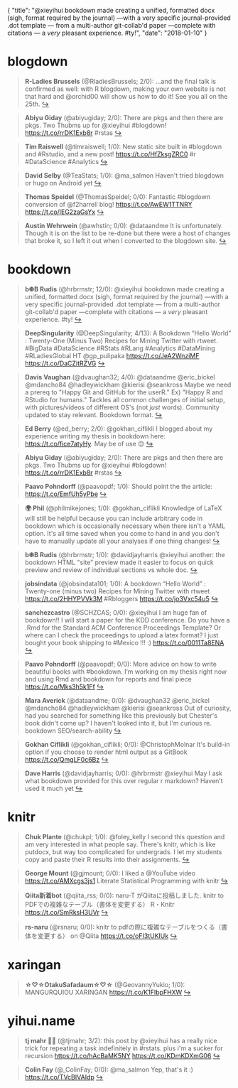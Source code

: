 {
  "title": "@xieyihui bookdown made creating a unified, formatted docx (sigh, format required by the journal) —with a very specific journal-provided .dot template — from a multi-author git-collab'd paper —complete with citations — a _very_ pleasant experience. #ty!",
  "date": "2018-01-10"
}

# blogdown

> **R-Ladies Brussels** (@RladiesBrussels; 2/0): ...and the final talk is confirmed as well: with R blogdown, making your own website is not that hard and @orchid00 will show us how to do it! See you all on the 25th.  [&#8618;](https://twitter.com/xieyihui/status/950834761920020480)

<!-- -->


> **Abiyu Giday** (@abiyugiday; 2/0): There are pkgs and then there are pkgs. Two Thubms up for @xieyihui  #blogdown! https://t.co/rrDK1Exb8r  #rstas  [&#8618;](https://twitter.com/xieyihui/status/950780496656719873)

<!-- -->


> **Tim Raiswell** (@timraiswell; 1/0): New static site built in #blogdown and #Rstudio, and a new post! https://t.co/HfZksgZRC0 #r #DataScience #Analytics  [&#8618;](https://twitter.com/xieyihui/status/950746138826637313)

<!-- -->


> **David Selby** (@TeaStats; 1/0): @ma_salmon Haven't tried blogdown or hugo on Android yet  [&#8618;](https://twitter.com/xieyihui/status/950699292242726912)

<!-- -->


> **Thomas Speidel** (@ThomasSpeidel; 0/0): Fantastic #blogdown conversion of @f2harrell blog!
https://t.co/AwEW1TTNRY https://t.co/lEG2zaGsYx  [&#8618;](https://twitter.com/xieyihui/status/950848148271898626)

<!-- -->


> **Austin Wehrwein** (@awhstin; 0/0): @dataandme It is unfortunately. Though it is on the list to be re-done but there were a host of changes that broke it, so I left it out when I converted to the blogdown site.  [&#8618;](https://twitter.com/xieyihui/status/950736265951006722)

<!-- -->


# bookdown

> **b❆B Rudis** (@hrbrmstr; 12/0): @xieyihui bookdown made creating a unified, formatted docx (sigh, format required by the journal) —with a very specific journal-provided .dot template — from a multi-author git-collab'd paper —complete with citations — a _very_ pleasant experience. #ty!  [&#8618;](https://twitter.com/xieyihui/status/950710035973320704)

<!-- -->


> **DeepSingularity** (@DeepSingularity; 4/13): A Bookdown “Hello World” : Twenty-One (Minus Two) Recipes for Mining Twitter with rtweet. #BigData #DataScience #RStats #RLang #Analytics #DataMining #RLadiesGlobal HT @gp_pulipaka
https://t.co/JeA2WnziMF https://t.co/DaCZitRZVG  [&#8618;](https://twitter.com/xieyihui/status/950586846572138497)

<!-- -->


> **Davis Vaughan** (@dvaughan32; 4/0): @dataandme @eric_bickel @mdancho84 @hadleywickham @kierisi @seankross Maybe we need a prereq to "Happy Git and GitHub for the userR." Ex) "Happy R and RStudio for humans." Tackles all common challenges of initial setup, with pictures/videos of different OS's (not _just_ words). Community updated to stay relevant. Bookdown format.  [&#8618;](https://twitter.com/xieyihui/status/950767640590548992)

<!-- -->


> **Ed Berry** (@ed_berry; 2/0): @gokhan_ciflikli I blogged about my experience writing my thesis in bookdown here:  https://t.co/fice7atyHy. May be of use 😊  [&#8618;](https://twitter.com/xieyihui/status/950786112850661376)

<!-- -->


> **Abiyu Giday** (@abiyugiday; 2/0): There are pkgs and then there are pkgs. Two Thubms up for @xieyihui  #blogdown! https://t.co/rrDK1Exb8r  #rstas  [&#8618;](https://twitter.com/xieyihui/status/950780496656719873)

<!-- -->


> **Paavo Pohndorff** (@paavopdf; 1/0): Should point the the article: https://t.co/EmfUh5yPbe  [&#8618;](https://twitter.com/xieyihui/status/950776706926809088)

<!-- -->


> **🌍 Phil** (@philmikejones; 1/0): @gokhan_ciflikli Knowledge of LaTeX will still be helpful because you can include arbitrary code in bookdown which is occasionally necessary when there isn't a YAML option. It's all time saved when you come to hand in and you don't have to manually update all your analyses if one thing changes!  [&#8618;](https://twitter.com/xieyihui/status/950758424261914626)

<!-- -->


> **b❆B Rudis** (@hrbrmstr; 1/0): @davidjayharris @xieyihui another: the bookdown HTML "site" preview made it easier to focus on quick preview and review of individual sections vs whole doc.  [&#8618;](https://twitter.com/xieyihui/status/950748226646364160)

<!-- -->


> **jobsindata** (@jobsindata101; 1/0): A bookdown “Hello World” : Twenty-one (minus two) Recipes for Mining Twitter with rtweet https://t.co/2HHYPVVk3M #Rbloggers https://t.co/jo3Vxc54u5  [&#8618;](https://twitter.com/xieyihui/status/950644260931383296)

<!-- -->


> **sanchezcastro** (@SCHZCAS; 0/0): @xieyihui I am huge fan of bookdown!!
I will start a paper for the KDD conference.
Do you have a .Rmd for the Standard ACM Conference Proceedings Template?
Or where can I check the proceedings to upload a latex format?
I just bought your book shipping to #Mexico !!! :) https://t.co/0011Ta8ENA  [&#8618;](https://twitter.com/xieyihui/status/950811540764033024)

<!-- -->


> **Paavo Pohndorff** (@paavopdf; 0/0): More advice on how to write beautiful books with #bookdown. I’m working on my thesis right now and using Rmd and bookdown for reports and final piece https://t.co/Mks3h5k1Ff  [&#8618;](https://twitter.com/xieyihui/status/950776376617062400)

<!-- -->


> **Mara Averick** (@dataandme; 0/0): @dvaughan32 @eric_bickel @mdancho84 @hadleywickham @kierisi @seankross Out of curiosity, had you searched for something like this previously but Chester's book didn't come up? I haven't looked into it, but I'm curious re. bookdown SEO/search-ability  [&#8618;](https://twitter.com/xieyihui/status/950771875138998272)

<!-- -->


> **Gokhan Ciflikli** (@gokhan_ciflikli; 0/0): @ChristophMolnar It's build-in option if you choose to render html output as a GitBook https://t.co/QmgLF0c6Bz  [&#8618;](https://twitter.com/xieyihui/status/950754961251536899)

<!-- -->


> **Dave Harris** (@davidjayharris; 0/0): @hrbrmstr @xieyihui May I ask what bookdown provided for this over regular r markdown? Haven’t used it much yet  [&#8618;](https://twitter.com/xieyihui/status/950731868877545473)

<!-- -->


# knitr

> **Chuk Plante** (@chukpl; 1/0): @foley_kelly I second this question and am very interested in what people say. There's knitr, which is like putdocx, but way too complicated for undergrads. I let my students copy and paste their R results into their assignments.  [&#8618;](https://twitter.com/xieyihui/status/950556668055535616)

<!-- -->


> **George Mount** (@gjmount; 0/0): I liked a @YouTube video https://t.co/AMXcgs3js1 Literate Statistical Programming with knitr  [&#8618;](https://twitter.com/xieyihui/status/950751648183328768)

<!-- -->


> **Qiita新着bot** (@qiita_rss; 0/0): naru-T がQiitaに投稿しました.
knitr to PDFでの複雑なテーブル（書体を変更する）
R・Knitr
https://t.co/SmRksH3UVr  [&#8618;](https://twitter.com/xieyihui/status/950676040552136704)

<!-- -->


> **rs-naru** (@rsnaru; 0/0): knitr to pdfの際に複雑なテーブルをつくる（書体を変更する） on @Qiita https://t.co/oFI3tUKlUk  [&#8618;](https://twitter.com/xieyihui/status/950672982069854208)

<!-- -->


# xaringan

> **☆♡☆OtakuSafadaum☆♡☆** (@GeovannyYukio; 1/0): MANGURQUIOU XARINGAN https://t.co/K1FIbpFHXW  [&#8618;](https://twitter.com/xieyihui/status/950603644675780609)

<!-- -->


# yihui.name

> **tj mahr 🍕🍍** (@tjmahr; 3/2): this post by @xieyihui has a really nice trick for repeating a task indefinitely in #rstats. plus i'm a sucker for recursion https://t.co/hAcBaMK5NY https://t.co/KDmKDXmG06  [&#8618;](https://twitter.com/xieyihui/status/950826398805094400)

<!-- -->


> **Colin Fay** (@_ColinFay; 0/0): @ma_salmon Yep, that's it :) https://t.co/TVcBIVAIdp  [&#8618;](https://twitter.com/xieyihui/status/950712396645064704)

<!-- -->


